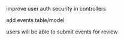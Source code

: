 improve user auth security in controllers

add events table/model




users will be able to submit events for review


